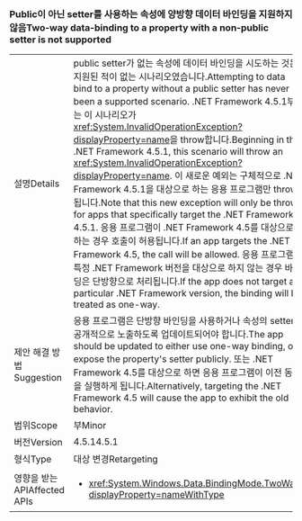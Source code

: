 ### <a name="two-way-data-binding-to-a-property-with-a-non-public-setter-is-not-supported"></a><span data-ttu-id="6acdb-101">Public이 아닌 setter를 사용하는 속성에 양방향 데이터 바인딩을 지원하지 않음</span><span class="sxs-lookup"><span data-stu-id="6acdb-101">Two-way data-binding to a property with a non-public setter is not supported</span></span>

|   |   |
|---|---|
|<span data-ttu-id="6acdb-102">설명</span><span class="sxs-lookup"><span data-stu-id="6acdb-102">Details</span></span>|<span data-ttu-id="6acdb-103">public setter가 없는 속성에 데이터 바인딩을 시도하는 것은 지원된 적이 없는 시나리오였습니다.</span><span class="sxs-lookup"><span data-stu-id="6acdb-103">Attempting to data bind to a property without a public setter has never been a supported scenario.</span></span> <span data-ttu-id="6acdb-104">.NET Framework 4.5.1부터는 이 시나리오가 <xref:System.InvalidOperationException?displayProperty=name>을 throw합니다.</span><span class="sxs-lookup"><span data-stu-id="6acdb-104">Beginning in the .NET Framework 4.5.1, this scenario will throw an <xref:System.InvalidOperationException?displayProperty=name>.</span></span> <span data-ttu-id="6acdb-105">이 새로운 예외는 구체적으로 .NET Framework 4.5.1을 대상으로 하는 응용 프로그램만 throw됩니다.</span><span class="sxs-lookup"><span data-stu-id="6acdb-105">Note that this new exception will only be thrown for apps that specifically target the .NET Framework 4.5.1.</span></span> <span data-ttu-id="6acdb-106">응용 프로그램이 .NET Framework 4.5를 대상으로 하는 경우 호출이 허용됩니다.</span><span class="sxs-lookup"><span data-stu-id="6acdb-106">If an app targets the .NET Framework 4.5, the call will be allowed.</span></span> <span data-ttu-id="6acdb-107">응용 프로그램이 특정 .NET Framework 버전을 대상으로 하지 않는 경우 바인딩은 단방향으로 처리됩니다.</span><span class="sxs-lookup"><span data-stu-id="6acdb-107">If the app does not target a particular .NET Framework version, the binding will be treated as one-way.</span></span>|
|<span data-ttu-id="6acdb-108">제안 해결 방법</span><span class="sxs-lookup"><span data-stu-id="6acdb-108">Suggestion</span></span>|<span data-ttu-id="6acdb-109">응용 프로그램은 단방향 바인딩을 사용하거나 속성의 setter를 공개적으로 노출하도록 업데이트되어야 합니다.</span><span class="sxs-lookup"><span data-stu-id="6acdb-109">The app should be updated to either use one-way binding, or expose the property's setter publicly.</span></span> <span data-ttu-id="6acdb-110">또는 .NET Framework 4.5를 대상으로 하면 응용 프로그램이 이전 동작을 실행하게 됩니다.</span><span class="sxs-lookup"><span data-stu-id="6acdb-110">Alternatively, targeting the .NET Framework 4.5 will cause the app to exhibit the old behavior.</span></span>|
|<span data-ttu-id="6acdb-111">범위</span><span class="sxs-lookup"><span data-stu-id="6acdb-111">Scope</span></span>|<span data-ttu-id="6acdb-112">부</span><span class="sxs-lookup"><span data-stu-id="6acdb-112">Minor</span></span>|
|<span data-ttu-id="6acdb-113">버전</span><span class="sxs-lookup"><span data-stu-id="6acdb-113">Version</span></span>|<span data-ttu-id="6acdb-114">4.5.1</span><span class="sxs-lookup"><span data-stu-id="6acdb-114">4.5.1</span></span>|
|<span data-ttu-id="6acdb-115">형식</span><span class="sxs-lookup"><span data-stu-id="6acdb-115">Type</span></span>|<span data-ttu-id="6acdb-116">대상 변경</span><span class="sxs-lookup"><span data-stu-id="6acdb-116">Retargeting</span></span>|
|<span data-ttu-id="6acdb-117">영향을 받는 API</span><span class="sxs-lookup"><span data-stu-id="6acdb-117">Affected APIs</span></span>|<ul><li><xref:System.Windows.Data.BindingMode.TwoWay?displayProperty=nameWithType></li></ul>|

